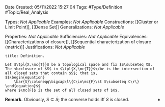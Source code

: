 <div class="topSpace"></div>

Date Created: 05/11/2022 15:27:04
Tags: #Type/Definition #Topic/Real_Analysis

Types: <i>Not Applicable</i>
Examples: <i>Not Applicable</i>
Constructions: [[Cluster or Limit Point]], [[Dense Set]]
Generalizations: <i>Not Applicable</i>

Properties: <i>Not Applicable</i>
Sufficiencies: <i>Not Applicable</i>
Equivalences: [[Characterizations of closure]], [[Sequential characterization of closure (metric)]]
Justifications: <i>Not Applicable</i>

``` ad-Definition
title: Definition.

Let $\tpl{X,\mc{T}}$ be a topological space and fix $S\subseteq X$. The <b>closure of $S$ in $\tpl{X,\mc{T}}$</b> is the intersection of all closed sets that contain $S$; that is,
$$\begin{equation}
    \bar{S}\coloneqq\bigcap\l\{C\in\mc{F}\st S\subseteq C\r\}
\end{equation}$$
where $\mc{F}$ is the set of all closed sets of $X$.

```

<b>Remark.</b> Obviously, $S\subseteq\bar{S}$; the converse holds iff $S$ is closed.<span style="float:right;">$\blacklozenge$</span>
